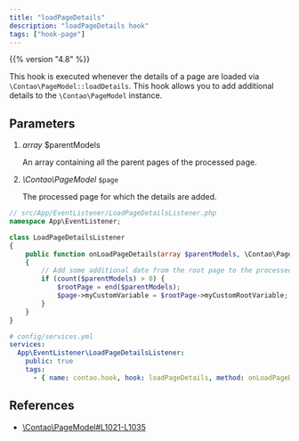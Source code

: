 ```yaml
---
title: "loadPageDetails"
description: "loadPageDetails hook"
tags: ["hook-page"]
---
```



{{% version "4.8" %}}


This hook is executed whenever the details of a page are loaded via
`\Contao\PageModel::loadDetails`. This hook allows you to add additional details
to the `\Contao\PageModel` instance.


## Parameters

1. *array* $parentModels

    An array containing all the parent pages of the processed page.

2. *\Contao\PageModel* `$page`

    The processed page for which the details are added.


```php
// src/App/EventListener/LoadPageDetailsListener.php
namespace App\EventListener;

class LoadPageDetailsListener
{
    public function onLoadPageDetails(array $parentModels, \Contao\PageModel $page): void
    {
        // Add some additional date from the root page to the processed page
        if (count($parentModels) > 0) {
            $rootPage = end($parentModels);
            $page->myCustomVariable = $rootPage->myCustomRootVariable;
        }
    }
}
```

```yml
# config/services.yml
services:
  App\EventListener\LoadPageDetailsListener:
    public: true
    tags:
      - { name: contao.hook, hook: loadPageDetails, method: onLoadPageDetails }
```


## References

* [\Contao\PageModel#L1021-L1035](https://github.com/contao/contao/blob/4.8.0-RC1/core-bundle/src/Resources/contao/models/PageModel.php#L1021-L1035)
